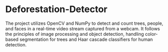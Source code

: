 # Deforestation-Detector
The project utilizes OpenCV and NumPy to detect and count trees, people, and faces in a real-time video stream captured from a webcam. It follows the principles of image processing and object detection, handling color-based segmentation for trees and Haar cascade classifiers for human detection.  
